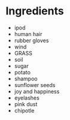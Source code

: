 # Ingredients

- ipod
- human hair
- rubber gloves
- wind
- GRASS
- soil
- sugar 
- potato
- shampoo 
- sunflower seeds
- joy and happiness
- eyelashes
- pink dust
- chipotle 